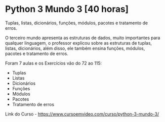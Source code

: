 # Python 3 Mundo 3 [40 horas]
 Tuplas, listas, dicionários, funções, módulos, pacotes e tratamento de erros.

O terceiro mundo apresenta as estruturas de dados, muito importantes para qualquer linguagem, o professor explicou sobre as estruturas de tuplas, listas, dicionários, além disso, ele também ensina funções, módulos, pacotes e tratamento de erros.

Foram 7 aulas e os Exercícios vão do 72 ao 115: 
- Tuplas 
- Listas 
- Dicionários 
- Funções 
- Módulos 
- Pacotes  
- Tratamento de erros


Link do Curso - https://www.cursoemvideo.com/curso/python-3-mundo-3/
